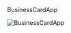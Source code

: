 BusinessCardApp


  ![BusinessCardApp](https://user-images.githubusercontent.com/71891768/210687577-b776ce00-fde8-484b-974d-f19dcf54a717.png)


